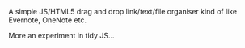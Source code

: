 A simple JS/HTML5 drag and drop link/text/file organiser kind of like
Evernote, OneNote etc.

More an experiment in tidy JS...